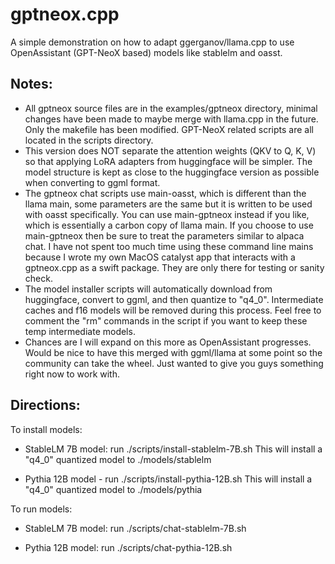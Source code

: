 # gptneox.cpp

A simple demonstration on how to adapt ggerganov/llama.cpp to use OpenAssistant (GPT-NeoX based) models like stablelm and oasst.

## Notes:
- All gptneox source files are in the examples/gptneox directory, minimal changes have been made to maybe merge with llama.cpp in the future. Only the makefile has been modified. GPT-NeoX related scripts are all located in the scripts directory.
- This version does NOT separate the attention weights (QKV to Q, K, V) so that applying LoRA adapters from huggingface will be simpler. The model structure is kept as close to the huggingface version as possible when converting to ggml format.
- The gptneox chat scripts use main-oasst, which is different than the llama main, some parameters are the same but it is written to be used with oasst specifically. You can use main-gptneox instead if you like, which is essentially a carbon copy of llama main. If you choose to use main-gptneox then be sure to treat the parameters similar to alpaca chat. I have not spent too much time using these command line mains because I wrote my own MacOS catalyst app that interacts with a gptneox.cpp as a swift package. They are only there for testing or sanity check.
- The model installer scripts will automatically download from huggingface, convert to ggml, and then quantize to "q4_0". Intermediate caches and f16 models will be removed during this process. Feel free to comment the "rm" commands in the script if you want to keep these temp intermediate models.
- Chances are I will expand on this more as OpenAssistant progresses. Would be nice to have this merged with ggml/llama at some point so the community can take the wheel. Just wanted to give you guys something right now to work with.

## Directions:

To install models:

- StableLM 7B model:
    run ./scripts/install-stablelm-7B.sh
    This will install a "q4_0" quantized model to ./models/stablelm
    
- Pythia 12B model - run ./scripts/install-pythia-12B.sh
    This will install a "q4_0" quantized model to ./models/pythia
    
To run models:

- StableLM 7B model:
    run ./scripts/chat-stablelm-7B.sh

- Pythia 12B model:
    run ./scripts/chat-pythia-12B.sh
